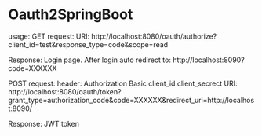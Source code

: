 # Oauth2SpringBoot

usage:
GET request:
URI:  http://localhost:8080/oauth/authorize?client_id=test&response_type=code&scope=read

Response:
Login page. After login auto redirect to: http://localhost:8090?code=XXXXXX


POST request:
header: Authorization Basic client_id:client_secrect
URI:    http://localhost:8080/oauth/token?grant_type=authorization_code&code=XXXXXX&redirect_uri=http://localhost:8090/

Response:
JWT token
